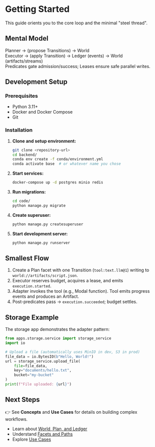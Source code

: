 # Getting Started

This guide orients you to the core loop and the minimal "steel thread".

## Mental Model

Planner → (propose Transitions) → World  
Executor → (apply Transition) → Ledger (events) → World (artifacts/streams)  
Predicates gate admission/success; Leases ensure safe parallel writes.

## Development Setup

### Prerequisites

- Python 3.11+
- Docker and Docker Compose
- Git

### Installation

1. **Clone and setup environment:**
   ```bash
   git clone <repository-url>
   cd backend/
   conda env create -f conda/environment.yml
   conda activate base  # or whatever name you chose
   ```

2. **Start services:**
   ```bash
   docker-compose up -d postgres minio redis
   ```

3. **Run migrations:**
   ```bash
   cd code/
   python manage.py migrate
   ```

4. **Create superuser:**
   ```bash
   python manage.py createsuperuser
   ```

5. **Start development server:**
   ```bash
   python manage.py runserver
   ```

## Smallest Flow

1. Create a Plan facet with one Transition (`tool:text.llm@1`) writing to `world://artifacts/script.json`.
2. Executor reserves budget, acquires a lease, and emits `execution.started`.
3. Adapter invokes the tool (e.g., Modal function). Tool emits progress events and produces an Artifact.
4. Post-predicates pass → `execution.succeeded`; budget settles.

## Storage Example

The storage app demonstrates the adapter pattern:

```python
from apps.storage.service import storage_service
import io

# Upload a file (automatically uses MinIO in dev, S3 in prod)
file_data = io.BytesIO(b"Hello, World!")
url = storage_service.upload_file(
    file=file_data,
    key="documents/hello.txt", 
    bucket="my-bucket"
)
print(f"File uploaded: {url}")
```

## Next Steps

👉 See **Concepts** and **Use Cases** for details on building complex workflows.

- Learn about [World, Plan, and Ledger](../concepts/world-plan-ledger)
- Understand [Facets and Paths](../concepts/facets-and-paths)  
- Explore [Use Cases](../use-cases/media-generation)